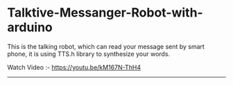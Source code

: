 # Talktive-Messanger-Robot-with-arduino
This is the talking robot, which can read your message sent by smart phone, it is using TTS.h library to synthesize your words.

Watch Video :- https://youtu.be/kM167N-ThH4

________________________
